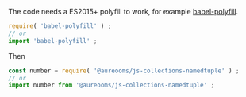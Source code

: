 The code needs a ES2015+ polyfill to work, for example
[babel-polyfill](https://babeljs.io/docs/usage/polyfill).
```js
require( 'babel-polyfill' ) ;
// or
import 'babel-polyfill' ;
```

Then
```js
const number = require( '@aureooms/js-collections-namedtuple' ) ;
// or
import number from '@aureooms/js-collections-namedtuple' ;
```

